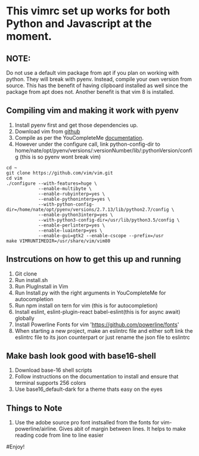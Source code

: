 # This vimrc set up works for both Python and Javascript at the moment.

## NOTE:
Do not use a default vim package from apt if you plan on working with python. They will break with pyenv.
Instead, compile your own version from source. This has the benefit of having clipboard installed as well
since the package from apt does not. Another benefit is that vim 8 is installed.

## Compiling vim and making it work with pyenv
1. Install pyenv first and get those dependencies up.
2. Download vim from [github](https://github.com/vim/vim)
3. Compile as per the YouCompleteMe [documentation](https://github.com/Valloric/YouCompleteMe/wiki/Building-Vim-from-source).
4. However under the configure call, link python-config-dir to home/nate/opt/pyenv/versions/:versionNumber/lib/:pythonVersion/config (this is so pyenv wont break vim)

```
cd ~
git clone https://github.com/vim/vim.git
cd vim
./configure --with-features=huge \
            --enable-multibyte \
            --enable-rubyinterp=yes \
            --enable-pythoninterp=yes \
            --with-python-config-dir=/home/nate/opt/pyenv/versions/2.7.13/lib/python2.7/config \
            --enable-python3interp=yes \
            --with-python3-config-dir=/usr/lib/python3.5/config \
            --enable-perlinterp=yes \
            --enable-luainterp=yes \
            --enable-gui=gtk2 --enable-cscope --prefix=/usr
make VIMRUNTIMEDIR=/usr/share/vim/vim80
```

## Instrcutions on how to get this up and running

1. Git clone
2. Run install.sh
3. Run PlugInstall in Vim
4. Run Install.py with the right arguments in YouCompleteMe for autocompletion
5. Run npm install on tern for vim (this is for autocompletion)
6. Install eslint, eslint-plugin-react babel-eslint(this is for async await) globally
7. Install Powerline Fonts for vim 'https://github.com/powerline/fonts'
8. When starting a new project, make an eslintrc file and either soft link the eslintrc file to its json counterpart or just rename the json file to eslintrc

## Make bash look good with base16-shell
1. Download base-16 shell scripts
2. Follow instructions on the documentation to install and ensure that terminal supports 256 colors
3. Use base16_default-dark for a theme thats easy on the eyes

## Things to Note
1. Use the adobe source pro font instsalled from the fonts for vim-powerline/airline. Gives abit of margin between lines. It helps to make reading code from line to line easier

#Enjoy!
